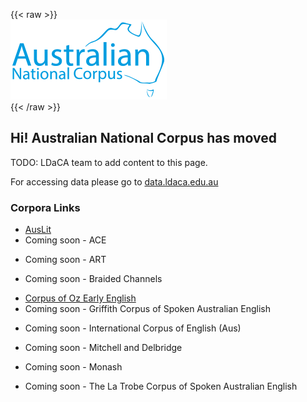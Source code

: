 ---
---
{{< raw >}}
<br/>
<img src="/ausnc-logo_250px.png" title="AusNC Logo" class="home_image"/>
<br/>
{{< /raw >}}

## Hi! Australian National Corpus has moved

TODO: LDaCA team to add content to this page.

For accessing data please go to [data.ldaca.edu.au](https://data.ldaca.edu.au) 

### Corpora Links

<!-- TODO: replace all links with ldaca links -->

- [AusLit](https://data.ldaca.edu.au/collection?id=arcp%3A%2F%2Fname%2CAustLit&_crateId=arcp%3A%2F%2Fname%2CAustLit)
- Coming soon - ACE
<!-- - [ACE](https://ausnc.org.au/corpora/ace) -->
- Coming soon - ART
<!-- - [ART](https://ausnc.org.au/corpora/art) -->
- Coming soon - Braided Channels
<!-- - [Braided Channels](https://ausnc.org.au/corpora/braided-channels) -->
- [Corpus of Oz Early English](https://data.ldaca.edu.au/collection?id=arcp%3A%2F%2Fname%2Ccorpus-of-oz-early-english&_crateId=arcp%3A%2F%2Fname%2Ccorpus-of-oz-early-english)
- Coming soon - Griffith Corpus of Spoken Australian English
<!-- - [Griffith Corpus of Spoken Australian English](https://ausnc.org.au/corpora/gcsause) -->
- Coming soon - International Corpus of English (Aus)
<!-- - [International Corpus of English (Aus)](https://ausnc.org.au/corpora/ice) -->
- Coming soon - Mitchell and Delbridge
<!-- - [Mitchell and Delbridge](https://ausnc.org.au/corpora/md) -->
- Coming soon - Monash
<!-- - [Monash](https://ausnc.org.au/corpora/monash) -->
- Coming soon - The La Trobe Corpus of Spoken Australian English
<!-- - [The La Trobe Corpus of Spoken Australian English](https://ausnc.org.au/corpora/latrobecsause) -->